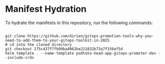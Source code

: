
# Manifest Hydration

To hydrate the manifests in this repository, run the following commands:

```shell

git clone https://github.com/dirien/gitops-promotion-tools-why-you-need-to-add-them-to-your-gitops-toolkit-in-2025
# cd into the cloned directory
git checkout 175c437f7fb99ba4962be221832b73a7f339af5d
helm template . --name-template podtato-head-app-gitops-promoter-dev --include-crds
```